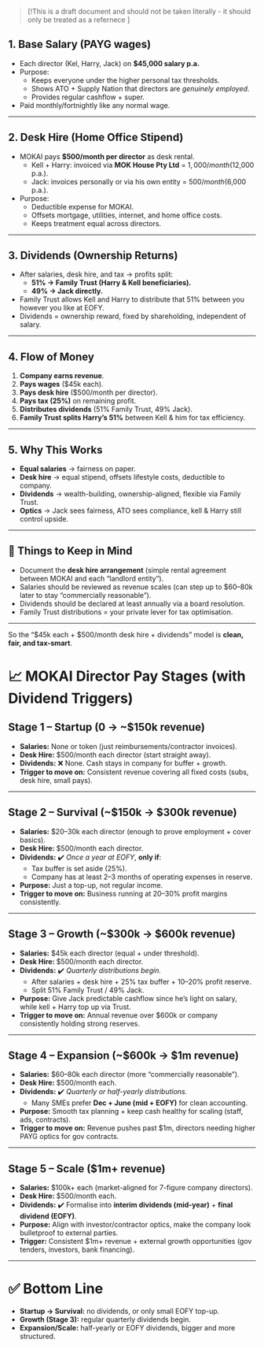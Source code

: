 
> [!This is a draft document and should not be taken literally - it should only be treated as a refernece
> ]


## 1. **Base Salary (PAYG wages)**

- Each director (Kel, Harry, Jack) on **$45,000 salary p.a.**
- Purpose:
    - Keeps everyone under the higher personal tax thresholds.
    - Shows ATO + Supply Nation that directors are _genuinely employed_.
    - Provides regular cashflow + super.
- Paid monthly/fortnightly like any normal wage.

---

## 2. **Desk Hire (Home Office Stipend)**

- MOKAI pays **$500/month per director** as desk rental.
    - Kell + Harry: invoiced via **MOK House Pty Ltd** = $1,000/month ($12,000 p.a.).
    - Jack: invoices personally or via his own entity = $500/month ($6,000 p.a.).
- Purpose:
    - Deductible expense for MOKAI.
    - Offsets mortgage, utilities, internet, and home office costs.
    - Keeps treatment equal across directors.

---

## 3. **Dividends (Ownership Returns)**

- After salaries, desk hire, and tax → profits split:
    - **51% → Family Trust (Harry & Kell beneficiaries).**
    - **49% → Jack directly.**
- Family Trust allows Kell and Harry to distribute that 51% between you however you like at EOFY.
- Dividends = ownership reward, fixed by shareholding, independent of salary.

---

## 4. **Flow of Money**

1. **Company earns revenue**.
2. **Pays wages** ($45k each).
3. **Pays desk hire** ($500/month per director).
4. **Pays tax (25%)** on remaining profit.
5. **Distributes dividends** (51% Family Trust, 49% Jack).
6. **Family Trust splits Harry’s 51%** between Kell & him for tax efficiency.

---

## 5. **Why This Works**

- **Equal salaries** → fairness on paper.
- **Desk hire** → equal stipend, offsets lifestyle costs, deductible to company.
- **Dividends** → wealth-building, ownership-aligned, flexible via Family Trust.
- **Optics** → Jack sees fairness, ATO sees compliance, kell & Harry still control upside.

---

## 🚨 Things to Keep in Mind

- Document the **desk hire arrangement** (simple rental agreement between MOKAI and each “landlord entity”).
- Salaries should be reviewed as revenue scales (can step up to $60–80k later to stay “commercially reasonable”).
- Dividends should be declared at least annually via a board resolution.
- Family Trust distributions = your private lever for tax optimisation.

---

So the “$45k each + $500/month desk hire + dividends” model is **clean, fair, and tax-smart**.

# 📈 MOKAI Director Pay Stages (with Dividend Triggers)

## **Stage 1 – Startup (0 → ~$150k revenue)**

- **Salaries:** None or token (just reimbursements/contractor invoices).
- **Desk Hire:** $500/month each director (start straight away).
- **Dividends:** ❌ None. Cash stays in company for buffer + growth.
- **Trigger to move on:** Consistent revenue covering all fixed costs (subs, desk hire, small pays).

---

## **Stage 2 – Survival (~$150k → $300k revenue)**

- **Salaries:** $20–30k each director (enough to prove employment + cover basics).
- **Desk Hire:** $500/month each director.
- **Dividends:** ✔️ _Once a year at EOFY_, **only if**:
    - Tax buffer is set aside (25%).
    - Company has at least 2–3 months of operating expenses in reserve.
- **Purpose:** Just a top-up, not regular income.
- **Trigger to move on:** Business running at 20–30% profit margins consistently.

---

## **Stage 3 – Growth (~$300k → $600k revenue)**

- **Salaries:** $45k each director (equal + under threshold).
- **Desk Hire:** $500/month each director.
- **Dividends:** ✔️ _Quarterly distributions begin._
    - After salaries + desk hire + 25% tax buffer + 10–20% profit reserve.
    - Split 51% Family Trust / 49% Jack.
- **Purpose:** Give Jack predictable cashflow since he’s light on salary, while kell + Harry top up via Trust.
- **Trigger to move on:** Annual revenue over $600k or company consistently holding strong reserves.

---

## **Stage 4 – Expansion (~$600k → $1m revenue)**

- **Salaries:** $60–80k each director (more “commercially reasonable”).
- **Desk Hire:** $500/month each.
- **Dividends:** ✔️ _Quarterly or half-yearly distributions._
    - Many SMEs prefer **Dec + June (mid + EOFY)** for clean accounting.
- **Purpose:** Smooth tax planning + keep cash healthy for scaling (staff, ads, contracts).
- **Trigger to move on:** Revenue pushes past $1m, directors needing higher PAYG optics for gov contracts.

---

## **Stage 5 – Scale ($1m+ revenue)**

- **Salaries:** $100k+ each (market-aligned for 7-figure company directors).
- **Desk Hire:** $500/month each.
- **Dividends:** ✔️ Formalise into **interim dividends (mid-year)** + **final dividend (EOFY)**.
- **Purpose:** Align with investor/contractor optics, make the company look bulletproof to external parties.
- **Trigger:** Consistent $1m+ revenue + external growth opportunities (gov tenders, investors, bank financing).

---

# ✅ Bottom Line

- **Startup → Survival:** no dividends, or only small EOFY top-up.
- **Growth (Stage 3):** regular quarterly dividends begin.
- **Expansion/Scale:** half-yearly or EOFY dividends, bigger and more structured.
